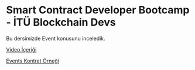 # Smart Contract Developer Bootcamp - İTÜ Blockchain Devs

Bu dersimizde Event konusunu inceledik.

[Video İçeriği](https://www.youtube.com/playlist?list=PLby2HXktGwN4Cof_6a8YwlMrboX8-hs73)

[Events Kontrat Örneği](./Events.sol)
